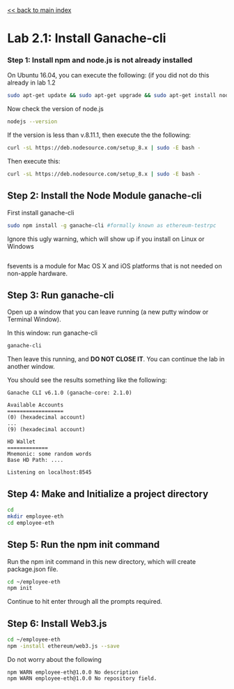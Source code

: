 [<< back to main index](../README.md)

Lab 2.1:  Install Ganache-cli
=====================================

### Step 1: Install npm and node.js is not already installed

On Ubuntu 16.04, you can execute the following: (if you did not do this already in lab 1.2

```bash
sudo apt-get update && sudo apt-get upgrade && sudo apt-get install nodejs npm curl
```

Now check the version of node.js

```bash
nodejs --version
```
If the version is less than v.8.11.1, then execute the the following:

```bash
curl -sL https://deb.nodesource.com/setup_8.x | sudo -E bash -
```

Then execute this:

```bash
curl -sL https://deb.nodesource.com/setup_8.x | sudo -E bash -
```


## Step 2: Install the Node Module ganache-cli

First install ganache-cli

```bash
sudo npm install -g ganache-cli #formally known as ethereum-testrpc 
```

Ignore this ugly warning, which will show up if you install on Linux or Windows

```console

```
 
fsevents is a module for Mac OS X and iOS platforms that is not needed on non-apple hardware.

## Step 3: Run ganache-cli

Open up a window that you can leave running (a new putty window or Terminal Window).

In this window: run ganache-cli

```bash
ganache-cli
```

Then leave this running, and **DO NOT CLOSE IT**.  You can continue the lab in another window.

You should see the results something like the following:

```console
Ganache CLI v6.1.0 (ganache-core: 2.1.0)

Available Accounts
==================
(0) (hexadecimal account)
...
(9) (hexadecimal account)

HD Wallet
=============
Mnemonic: some random words
Base HD Path: ....

Listening on localhost:8545

```

## Step 4: Make and Initialize a project directory

```bash
cd
mkdir employee-eth
cd employee-eth
```


## Step 5: Run the npm init command 

Run the npm init command in this new directory, which will create package.json file.

```bash
cd ~/employee-eth
npm init
```

Continue to hit enter through all the prompts required.


## Step 6:  Install Web3.js

```bash
cd ~/employee-eth
npm -install ethereum/web3.js --save
```

Do not worry about the following

```console
npm WARN employee-eth@1.0.0 No description
npm WARN employee-eth@1.0.0 No repository field.
```


